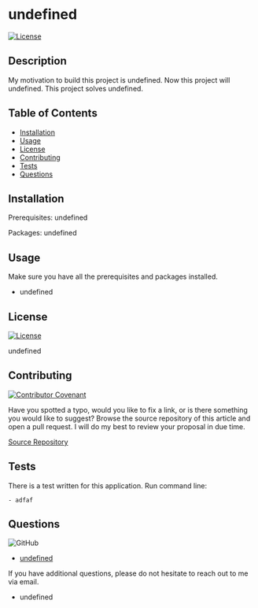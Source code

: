# undefined

  [![License](https://img.shields.io/badge/License-undefined-blue.svg)](undefined)
  
  ## Description
  
  My motivation to build this project is undefined. Now this project will undefined. This project solves undefined. 
  
  ## Table of Contents
  
  - [Installation](#installation)
  - [Usage](#usage)
  - [License](#license)
  - [Contributing](#contributing)
  - [Tests](#tests)
  - [Questions](#questions)
  
  
  ## Installation
  
  Prerequisites: undefined
  
  Packages: undefined
  
  ## Usage
  
  Make sure you have all the prerequisites and packages installed. 
  
  - undefined
  
  ## License
  
  [![License](https://img.shields.io/badge/License-undefined-blue.svg)](undefined)
  
  undefined
  
  ## Contributing
  
  [![Contributor Covenant](https://img.shields.io/badge/Contributor%20Covenant-2.1-4baaaa.svg)](https://www.contributor-covenant.org/version/2/1/code_of_conduct/)
  
  Have you spotted a typo, would you like to fix a link, or is there something you would like to suggest? Browse the source repository of this article and open a pull request. I will do my best to review your proposal in due time.
  
  [Source Repository](https://github.com/undefined/undefined)
  
  ## Tests
  
  There is a test written for this application. Run command line:
  
    - adfaf
  
  ## Questions
  
  ![GitHub](https://img.shields.io/badge/github-%23121011.svg?style=for-the-badge&logo=github&logoColor=white)
  
  - [undefined](https://github.com/undefined)
  
  If you have additional questions, please do not hesitate to reach out to me via email.
  
  - undefined
  